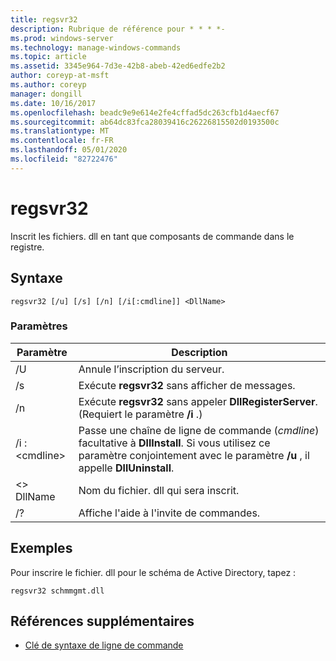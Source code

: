 ```yaml
---
title: regsvr32
description: Rubrique de référence pour * * * *-
ms.prod: windows-server
ms.technology: manage-windows-commands
ms.topic: article
ms.assetid: 3345e964-7d3e-42b8-abeb-42ed6edfe2b2
author: coreyp-at-msft
ms.author: coreyp
manager: dongill
ms.date: 10/16/2017
ms.openlocfilehash: beadc9e9e614e2fe4cffad5dc263cfb1d4aecf67
ms.sourcegitcommit: ab64dc83fca28039416c26226815502d0193500c
ms.translationtype: MT
ms.contentlocale: fr-FR
ms.lasthandoff: 05/01/2020
ms.locfileid: "82722476"
---
```

# <a name="regsvr32"></a>regsvr32



Inscrit les fichiers. dll en tant que composants de commande dans le registre.



## <a name="syntax"></a>Syntaxe

```
regsvr32 [/u] [/s] [/n] [/i[:cmdline]] <DllName>
```

### <a name="parameters"></a>Paramètres

|Paramètre|Description|
|---------|-----------|
|/U|Annule l’inscription du serveur.|
|/s|Exécute **regsvr32** sans afficher de messages.|
|/n|Exécute **regsvr32** sans appeler **DllRegisterServer**. (Requiert le paramètre **/i** .)|
|/i :\<cmdline>|Passe une chaîne de ligne de commande (*cmdline*) facultative à **DllInstall**. Si vous utilisez ce paramètre conjointement avec le paramètre **/u** , il appelle **DllUninstall**.|
|\<> DllName|Nom du fichier. dll qui sera inscrit.|
|/?|Affiche l'aide à l'invite de commandes.|

## <a name="examples"></a>Exemples

Pour inscrire le fichier. dll pour le schéma de Active Directory, tapez :
```
regsvr32 schmmgmt.dll
```

## <a name="additional-references"></a>Références supplémentaires

- [Clé de syntaxe de ligne de commande](command-line-syntax-key.md)